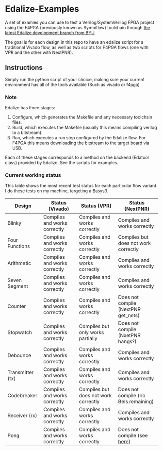 # Edalize-Examples
A set of examles you can use to test a Verilog/SystemVerilog FPGA project using the F4PGA (previously known as Symbiflow) toolchain through [the latest Edalize development branch from BYU](https://github.com/byuccl/edalize/tree/student_refactor)

The goal is for each design in this repo to have an edalize script for a traditional Vivado flow, as well as two scripts for F4PGA flows (one with VPR and the other with NextPNR).

## Instructions
Simply run the python script of your choice, making sure your current environment has all of the tools available (Such as vivado or f4pga)

### Note
Edalize has three stages: 
1. Configure, which generates the Makefile and any necessary toolchain files.
2. Build, which executes the Makefile (usually this means compiling verilog to a bitstream).
3. Run, which executes a run step configured by the Edalize flow. For F4PGA this means downloading the bitstream to the target board via USB.

Each of these stages corresponds to a method on the backend (Edatool class) provided by Edalize. See the scripts for examples.

### Current working status
This table shows the most recent test status for each particular flow variant. I do these tests on my machine, targeting a Basys3.

| Design          | Status (Vivado)                       | Status (VPR)                          | Status (NextPNR)                      |
| ------          | ---------------                       | ------------                          | ----------------                      | 
| Blinky          | Compiles and works correctly  | Compiles and works correctly          | Compiles and works correctly          |
| Four Functions  | Compiles and works correctly  | Compiles and works correctly          | Compiles but does not work correctly  |
| Arithmetic      | Compiles and works correctly  | Compiles and works correctly          | Compiles and works correctly          |
| Seven Segment   | Compiles and works correctly  | Compiles and works correctly          | Compiles and works correctly          |
| Counter         | Compiles and works correctly  | Compiles and works correctly          | Does not compile (NextPNR get_nets)   |
| Stopwatch       | Compiles and works correctly  | Compiles but only works partially     | Does not compile (NxetPNR hangs?)     |
| Debounce        | Compiles and works correctly  | Compiles and works correctly          | Compiles and works correctly          |
| Transmitter (tx)| Compiles and works correctly  | Compiles and works correctly          | Compiles and works correctly          | 
| Codebreaker     | Compiles and works correctly  | Compiles but does not work correctly  | Does not compile (no Bels remaining)  |
| Receiver (rx)   | Compiles and works correctly  | Compiles and works correctly          | Compiles and works correctly          |
| Pong            | Compiles and works correctly  | Compiles and works correctly          | Does not compile (see [here](https://github.com/gatecat/nextpnr-xilinx/issues/44)) |
